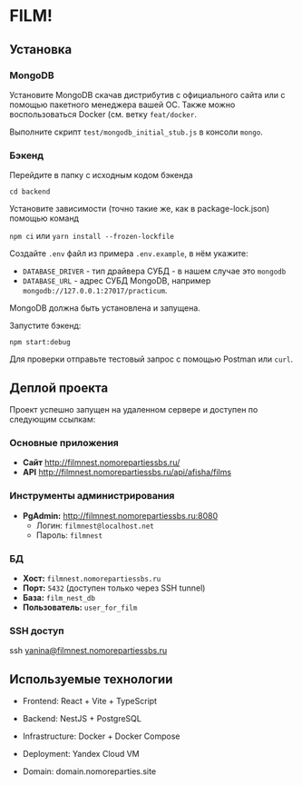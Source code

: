 # FILM!

## Установка

### MongoDB

Установите MongoDB скачав дистрибутив с официального сайта или с помощью пакетного менеджера вашей ОС. Также можно воспользоваться Docker (см. ветку `feat/docker`.

Выполните скрипт `test/mongodb_initial_stub.js` в консоли `mongo`.

### Бэкенд

Перейдите в папку с исходным кодом бэкенда

`cd backend`

Установите зависимости (точно такие же, как в package-lock.json) помощью команд

`npm ci` или `yarn install --frozen-lockfile`

Создайте `.env` файл из примера `.env.example`, в нём укажите:

* `DATABASE_DRIVER` - тип драйвера СУБД - в нашем случае это `mongodb` 
* `DATABASE_URL` - адрес СУБД MongoDB, например `mongodb://127.0.0.1:27017/practicum`.  

MongoDB должна быть установлена и запущена.

Запустите бэкенд:

`npm start:debug`

Для проверки отправьте тестовый запрос с помощью Postman или `curl`.

## Деплой проекта 

Проект успешно запущен на удаленном сервере и доступен по следующим ссылкам:

### Основные приложения
- **Сайт** http://filmnest.nomorepartiessbs.ru/
- **API** http://filmnest.nomorepartiessbs.ru/api/afisha/films

### Инструменты администрирования
- **PgAdmin:** http://filmnest.nomorepartiessbs.ru:8080
  - Логин: `filmnest@localhost.net`
  - Пароль: `filmnest`

### БД
- **Хост:** `filmnest.nomorepartiessbs.ru`
- **Порт:** `5432` (доступен только через SSH tunnel)
- **База:** `film_nest_db`
- **Пользователь:** `user_for_film`

### SSH доступ 
ssh yanina@filmnest.nomorepartiessbs.ru

## Используемые технологии

- Frontend: React + Vite + TypeScript

- Backend: NestJS + PostgreSQL

- Infrastructure: Docker + Docker Compose

- Deployment: Yandex Cloud VM

- Domain: domain.nomoreparties.site




